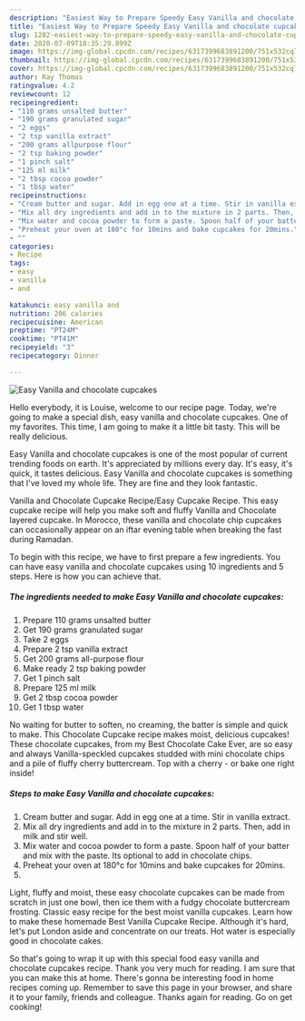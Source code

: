 ```yaml
---
description: "Easiest Way to Prepare Speedy Easy Vanilla and chocolate cupcakes"
title: "Easiest Way to Prepare Speedy Easy Vanilla and chocolate cupcakes"
slug: 1282-easiest-way-to-prepare-speedy-easy-vanilla-and-chocolate-cupcakes
date: 2020-07-09T18:35:29.899Z
image: https://img-global.cpcdn.com/recipes/6317399683891200/751x532cq70/easy-vanilla-and-chocolate-cupcakes-recipe-main-photo.jpg
thumbnail: https://img-global.cpcdn.com/recipes/6317399683891200/751x532cq70/easy-vanilla-and-chocolate-cupcakes-recipe-main-photo.jpg
cover: https://img-global.cpcdn.com/recipes/6317399683891200/751x532cq70/easy-vanilla-and-chocolate-cupcakes-recipe-main-photo.jpg
author: Ray Thomas
ratingvalue: 4.2
reviewcount: 12
recipeingredient:
- "110 grams unsalted butter"
- "190 grams granulated sugar"
- "2 eggs"
- "2 tsp vanilla extract"
- "200 grams allpurpose flour"
- "2 tsp baking powder"
- "1 pinch salt"
- "125 ml milk"
- "2 tbsp cocoa powder"
- "1 tbsp water"
recipeinstructions:
- "Cream butter and sugar. Add in egg one at a time. Stir in vanilla extract."
- "Mix all dry ingredients and add in to the mixture in 2 parts. Then, add in milk and stir well."
- "Mix water and cocoa powder to form a paste. Spoon half of your batter and mix with the paste. Its optional to add in chocolate chips."
- "Preheat your oven at 180°c for 10mins and bake cupcakes for 20mins."
- ""
categories:
- Recipe
tags:
- easy
- vanilla
- and

katakunci: easy vanilla and 
nutrition: 206 calories
recipecuisine: American
preptime: "PT24M"
cooktime: "PT41M"
recipeyield: "3"
recipecategory: Dinner

---
```



![Easy Vanilla and chocolate cupcakes](https://img-global.cpcdn.com/recipes/6317399683891200/751x532cq70/easy-vanilla-and-chocolate-cupcakes-recipe-main-photo.jpg)

Hello everybody, it is Louise, welcome to our recipe page. Today, we're going to make a special dish, easy vanilla and chocolate cupcakes. One of my favorites. This time, I am going to make it a little bit tasty. This will be really delicious.

Easy Vanilla and chocolate cupcakes is one of the most popular of current trending foods on earth. It's appreciated by millions every day. It's easy, it's quick, it tastes delicious. Easy Vanilla and chocolate cupcakes is something that I've loved my whole life. They are fine and they look fantastic.

Vanilla and Chocolate Cupcake Recipe/Easy Cupcake Recipe. This easy cupcake recipe will help you make soft and fluffy Vanilla and Chocolate layered cupcake. In Morocco, these vanilla and chocolate chip cupcakes can occasionally appear on an iftar evening table when breaking the fast during Ramadan.


To begin with this recipe, we have to first prepare a few ingredients. You can have easy vanilla and chocolate cupcakes using 10 ingredients and 5 steps. Here is how you can achieve that.

<!--inarticleads1-->

##### The ingredients needed to make Easy Vanilla and chocolate cupcakes:

1. Prepare 110 grams unsalted butter
1. Get 190 grams granulated sugar
1. Take 2 eggs
1. Prepare 2 tsp vanilla extract
1. Get 200 grams all-purpose flour
1. Make ready 2 tsp baking powder
1. Get 1 pinch salt
1. Prepare 125 ml milk
1. Get 2 tbsp cocoa powder
1. Get 1 tbsp water


No waiting for butter to soften, no creaming, the batter is simple and quick to make. This Chocolate Cupcake recipe makes moist, delicious cupcakes! These chocolate cupcakes, from my Best Chocolate Cake Ever, are so easy and always Vanilla-speckled cupcakes studded with mini chocolate chips and a pile of fluffy cherry buttercream. Top with a cherry - or bake one right inside! 

<!--inarticleads2-->

##### Steps to make Easy Vanilla and chocolate cupcakes:

1. Cream butter and sugar. Add in egg one at a time. Stir in vanilla extract.
1. Mix all dry ingredients and add in to the mixture in 2 parts. Then, add in milk and stir well.
1. Mix water and cocoa powder to form a paste. Spoon half of your batter and mix with the paste. Its optional to add in chocolate chips.
1. Preheat your oven at 180°c for 10mins and bake cupcakes for 20mins.
1. 


Light, fluffy and moist, these easy chocolate cupcakes can be made from scratch in just one bowl, then ice them with a fudgy chocolate buttercream frosting. Classic easy recipe for the best moist vanilla cupcakes. Learn how to make these homemade Best Vanilla Cupcake Recipe. Although it&#39;s hard, let&#39;s put London aside and concentrate on our treats. Hot water is especially good in chocolate cakes. 

So that's going to wrap it up with this special food easy vanilla and chocolate cupcakes recipe. Thank you very much for reading. I am sure that you can make this at home. There's gonna be interesting food in home recipes coming up. Remember to save this page in your browser, and share it to your family, friends and colleague. Thanks again for reading. Go on get cooking!

